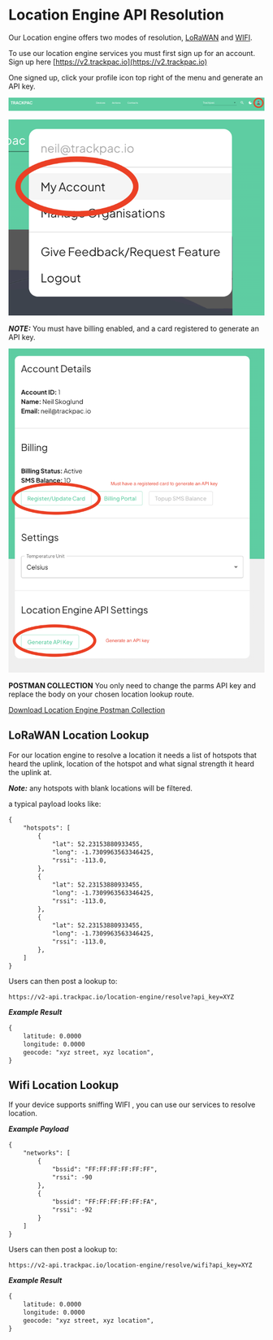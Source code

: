 # Location Engine API Resolution

Our Location engine offers two modes of resolution, [LoRaWAN](#lorawan-location-lookup) and [WIFI](#wifi-location-lookup).

To use our location engine services you must first sign up for an account. Sign up here [https://v2.trackpac.io](https://v2.trackpac.io)

One signed up, click your profile icon top right of the menu and generate an API key.

![Account Menu](../assets/header-my-account.png)

![My Account Menu Item](../assets/my-account-menu.png)

**_*NOTE:*_** You must have billing enabled, and a card registered to generate an API key.

![Generate API Key](../assets/generate-api-key.png)

**POSTMAN COLLECTION** You only need to change the parms API key and replace the body on your chosen location lookup route.

<a href="/trackpac-location-engine-postman.json" target="_BLANK" download>Download Location Engine Postman Collection</a>

## LoRaWAN Location Lookup

For our location engine to resolve a location it needs a list of hotspots that heard the uplink, location of the hotspot and what signal strength it heard the uplink at.

**_Note:_** any hotspots with blank locations will be filtered.

a typical payload looks like:

```
{
    "hotspots": [
        {
            "lat": 52.23153880933455,
            "long": -1.7309963563346425,
            "rssi": -113.0,
        },
        {
            "lat": 52.23153880933455,
            "long": -1.7309963563346425,
            "rssi": -113.0,
        },
        {
            "lat": 52.23153880933455,
            "long": -1.7309963563346425,
            "rssi": -113.0,
        },
    ]
}
```

Users can then post a lookup to:

```
https://v2-api.trackpac.io/location-engine/resolve?api_key=XYZ
```

**_Example Result_**

```
{
    latitude: 0.0000
    longitude: 0.0000
    geocode: "xyz street, xyz location",
}
```

## Wifi Location Lookup

If your device supports sniffing WIFI , you can use our services to resolve location.

**_Example Payload_**

```
{
    "networks": [
        {
            "bssid": "FF:FF:FF:FF:FF:FF",
            "rssi": -90
        },
        {
            "bssid": "FF:FF:FF:FF:FF:FA",
            "rssi": -92
        }
    ]
}
```

Users can then post a lookup to:

```
https://v2-api.trackpac.io/location-engine/resolve/wifi?api_key=XYZ
```

**_Example Result_**

```
{
    latitude: 0.0000
    longitude: 0.0000
    geocode: "xyz street, xyz location",
}
```
